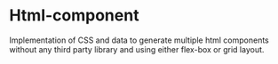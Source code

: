 # Html-component

Implementation of CSS and data to generate multiple html components without any third party library and using either flex-box or grid layout.
